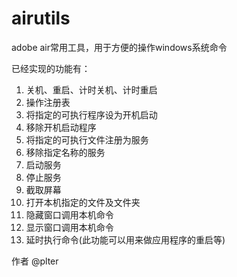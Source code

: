 airutils
========

adobe air常用工具，用于方便的操作windows系统命令

已经实现的功能有：

1. 关机、重启、计时关机、计时重启
2. 操作注册表
3. 将指定的可执行程序设为开机启动
4. 移除开机启动程序
5. 将指定的可执行文件注册为服务
6. 移除指定名称的服务
7. 启动服务
8. 停止服务
9. 截取屏幕
10. 打开本机指定的文件及文件夹
11. 隐藏窗口调用本机命令
12. 显示窗口调用本机命令
13. 延时执行命令(此功能可以用来做应用程序的重启等)

作者 @plter
